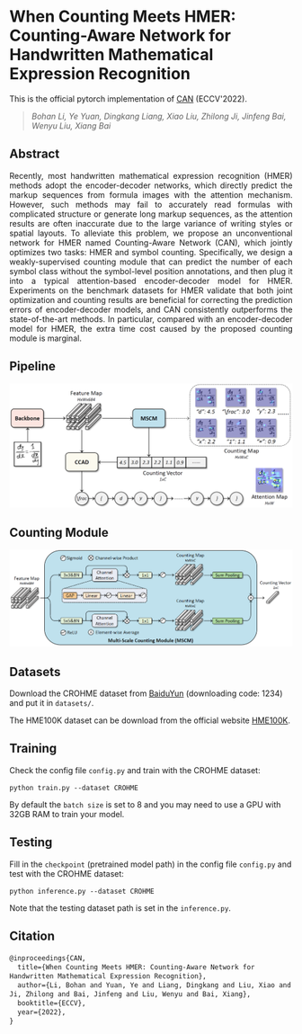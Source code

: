 # When Counting Meets HMER: Counting-Aware Network for Handwritten Mathematical Expression Recognition

This is the official pytorch implementation of [CAN](https://arxiv.org/abs/2207.11463) (ECCV'2022). 

>*Bohan Li, Ye Yuan, Dingkang Liang, Xiao Liu, Zhilong Ji, Jinfeng Bai, Wenyu Liu, Xiang Bai*

## Abstract

<p align="justify">
Recently, most handwritten mathematical expression recognition (HMER) methods adopt the encoder-decoder networks, which directly predict the markup sequences from formula images with the attention mechanism. However, such methods may fail to accurately read formulas with complicated structure or generate long markup sequences, as the attention results are often inaccurate due to the large variance of writing styles or spatial layouts. To alleviate this problem, we propose an unconventional network for HMER named Counting-Aware Network (CAN), which jointly optimizes two tasks: HMER and symbol counting. Specifically, we design a weakly-supervised counting module that can predict the number of each symbol class without the symbol-level position annotations, and then plug it into a typical attention-based encoder-decoder model for HMER. Experiments on the benchmark datasets for HMER validate that both joint optimization and counting results are beneficial for correcting the prediction errors of encoder-decoder models, and CAN consistently outperforms the state-of-the-art methods. In particular, compared with an encoder-decoder model for HMER, the extra time cost caused by the proposed counting module is marginal. 
</p>

## Pipeline

<p align="left"><img src="assets/CAN.png" width="585"/></p>

## Counting Module

<p align="left"><img src="assets/MSCM.png" width="580"/></p>

## Datasets

Download the CROHME dataset from [BaiduYun](https://pan.baidu.com/s/1qUVQLZh5aPT6d7-m6il6Rg) (downloading code: 1234) and put it in ```datasets/```.

The HME100K dataset can be download from the official website [HME100K](https://ai.100tal.com/dataset).

## Training

Check the config file ```config.py``` and train with the CROHME dataset:

```
python train.py --dataset CROHME
```

By default the ```batch size``` is set to 8 and you may need to use a GPU with 32GB RAM to train your model. 

## Testing

Fill in the ```checkpoint``` (pretrained model path) in the config file ```config.py``` and test with the CROHME dataset:

```
python inference.py --dataset CROHME
```

Note that the testing dataset path is set in the ```inference.py```.

## Citation

```
@inproceedings{CAN,
  title={When Counting Meets HMER: Counting-Aware Network for Handwritten Mathematical Expression Recognition},
  author={Li, Bohan and Yuan, Ye and Liang, Dingkang and Liu, Xiao and Ji, Zhilong and Bai, Jinfeng and Liu, Wenyu and Bai, Xiang},
  booktitle={ECCV},
  year={2022},
}
```
